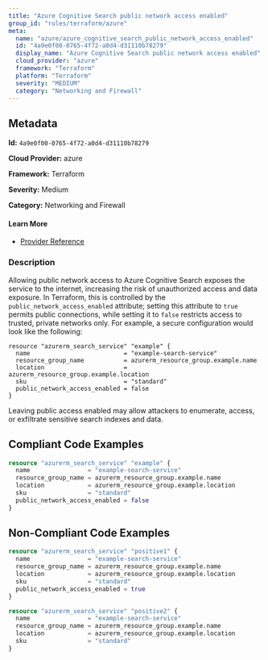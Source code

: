```yaml
---
title: "Azure Cognitive Search public network access enabled"
group_id: "rules/terraform/azure"
meta:
  name: "azure/azure_cognitive_search_public_network_access_enabled"
  id: "4a9e0f00-0765-4f72-a0d4-d31110b78279"
  display_name: "Azure Cognitive Search public network access enabled"
  cloud_provider: "azure"
  framework: "Terraform"
  platform: "Terraform"
  severity: "MEDIUM"
  category: "Networking and Firewall"
---
```

## Metadata

**Id:** `4a9e0f00-0765-4f72-a0d4-d31110b78279`

**Cloud Provider:** azure

**Framework:** Terraform

**Severity:** Medium

**Category:** Networking and Firewall

#### Learn More

 - [Provider Reference](https://registry.terraform.io/providers/hashicorp/azurerm/latest/docs/resources/search_service#public_network_access_enabled)

### Description

 Allowing public network access to Azure Cognitive Search exposes the service to the internet, increasing the risk of unauthorized access and data exposure. In Terraform, this is controlled by the `public_network_access_enabled` attribute; setting this attribute to `true` permits public connections, while setting it to `false` restricts access to trusted, private networks only. For example, a secure configuration would look like the following:

```
resource "azurerm_search_service" "example" {
  name                          = "example-search-service"
  resource_group_name           = azurerm_resource_group.example.name
  location                      = azurerm_resource_group.example.location
  sku                           = "standard"
  public_network_access_enabled = false
}
```

Leaving public access enabled may allow attackers to enumerate, access, or exfiltrate sensitive search indexes and data.


## Compliant Code Examples
```terraform
resource "azurerm_search_service" "example" {
  name                = "example-search-service"
  resource_group_name = azurerm_resource_group.example.name
  location            = azurerm_resource_group.example.location
  sku                 = "standard"
  public_network_access_enabled = false
}

```
## Non-Compliant Code Examples
```terraform
resource "azurerm_search_service" "positive1" {
  name                = "example-search-service"
  resource_group_name = azurerm_resource_group.example.name
  location            = azurerm_resource_group.example.location
  sku                 = "standard"
  public_network_access_enabled = true
}

```

```terraform
resource "azurerm_search_service" "positive2" {
  name                = "example-search-service"
  resource_group_name = azurerm_resource_group.example.name
  location            = azurerm_resource_group.example.location
  sku                 = "standard"
}

```